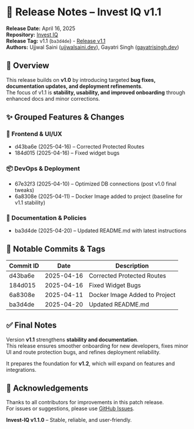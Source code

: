 # 🚀 Release Notes – Invest IQ v1.1

**Release Date:** April 16, 2025  
**Repository:** [Invest IQ](https://github.com/UjjwalSaini07/InvestIQ)  
**Release Tag:** v1.1 (`ba3d4de`) - [Release v1.1](https://github.com/UjjwalSaini07/InvestIQ/releases/tag/v1.1.0)  
**Authors:** Ujjwal Saini ([ujjwalsaini.dev](https://ujjwalsaini.dev)), Gayatri Singh ([gayatrisingh.dev](https://portfolio-gayatri-singhs-projects.vercel.app/))

## 📌 Overview
This release builds on **v1.0** by introducing targeted **bug fixes, documentation updates, and deployment refinements**.  
The focus of v1.1 is **stability, usability, and improved onboarding** through enhanced docs and minor corrections.  

## ✨ Grouped Features & Changes

### 🎨 Frontend & UI/UX
- d43ba6e (2025-04-16) – Corrected Protected Routes  
- 184d015 (2025-04-16) – Fixed widget bugs  

### 📦 DevOps & Deployment
- 67e32f3 (2025-04-10) – Optimized DB connections (post v1.0 final tweaks)  
- 6a8308e (2025-04-11) – Docker Image added to project (baseline for v1.1 stability)  

### 📝 Documentation & Policies
- ba3d4de (2025-04-20) – Updated README.md with latest instructions  

## 📂 Notable Commits & Tags

| Commit ID | Date       | Description |
|-----------|------------|-------------|
| d43ba6e   | 2025-04-16 | Corrected Protected Routes |
| 184d015   | 2025-04-16 | Fixed Widget Bugs |
| 6a8308e   | 2025-04-11 | Docker Image Added to Project |
| ba3d4de   | 2025-04-20 | Updated README.md |

## ✅ Final Notes
Version **v1.1** strengthens **stability and documentation**.  
This release ensures smoother onboarding for new developers, fixes minor UI and route protection bugs, and refines deployment reliability.  

It prepares the foundation for **v1.2**, which will expand on features and integrations.  

## 🙏 Acknowledgements
Thanks to all contributors for improvements in this patch release.  
For issues or suggestions, please use [GitHub Issues](https://github.com/UjjwalSaini07/InvestIQ/issues).

**Invest-IQ v1.1.0** – Stable, reliable, and user-friendly.  
